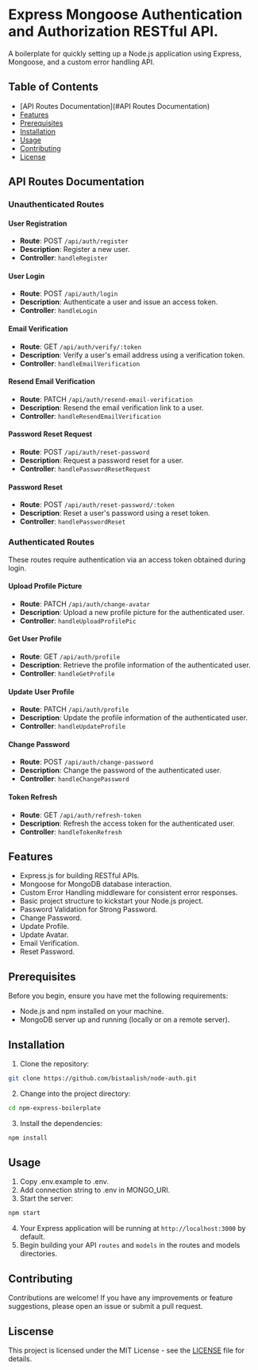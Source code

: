 # Express Mongoose Authentication and Authorization RESTful API.

A boilerplate for quickly setting up a Node.js application using Express, Mongoose, and a custom error handling API.

## Table of Contents
- [API Routes Documentation](#API Routes Documentation)
- [Features](#features)
- [Prerequisites](#prerequisites)
- [Installation](#installation)
- [Usage](#usage)
- [Contributing](#contributing)
- [License](#license)


## API Routes Documentation

### Unauthenticated Routes

#### User Registration

- **Route**: POST `/api/auth/register`
- **Description**: Register a new user.
- **Controller**: `handleRegister`

#### User Login

- **Route**: POST `/api/auth/login`
- **Description**: Authenticate a user and issue an access token.
- **Controller**: `handleLogin`

#### Email Verification

- **Route**: GET `/api/auth/verify/:token`
- **Description**: Verify a user's email address using a verification token.
- **Controller**: `handleEmailVerification`

#### Resend Email Verification

- **Route**: PATCH `/api/auth/resend-email-verification`
- **Description**: Resend the email verification link to a user.
- **Controller**: `handleResendEmailVerification`

#### Password Reset Request

- **Route**: POST `/api/auth/reset-password`
- **Description**: Request a password reset for a user.
- **Controller**: `handlePasswordResetRequest`

#### Password Reset

- **Route**: POST `/api/auth/reset-password/:token`
- **Description**: Reset a user's password using a reset token.
- **Controller**: `handlePasswordReset`

### Authenticated Routes
These routes require authentication via an access token obtained during login.

#### Upload Profile Picture

- **Route**: PATCH `/api/auth/change-avatar`
- **Description**: Upload a new profile picture for the authenticated user.
- **Controller**: `handleUploadProfilePic`

#### Get User Profile

- **Route**: GET `/api/auth/profile`
- **Description**: Retrieve the profile information of the authenticated user.
- **Controller**: `handleGetProfile`

#### Update User Profile

- **Route**: PATCH `/api/auth/profile`
- **Description**: Update the profile information of the authenticated user.
- **Controller**: `handleUpdateProfile`

#### Change Password

- **Route**: POST `/api/auth/change-password`
- **Description**: Change the password of the authenticated user.
- **Controller**: `handleChangePassword`

#### Token Refresh

- **Route**: GET `/api/auth/refresh-token`
- **Description**: Refresh the access token for the authenticated user.
- **Controller**: `handleTokenRefresh`



## Features

- Express.js for building RESTful APIs.
- Mongoose for MongoDB database interaction.
- Custom Error Handling middleware for consistent error responses.
- Basic project structure to kickstart your Node.js project.
- Password Validation for Strong Password.
- Change Password.
- Update Profile.
- Update Avatar.
- Email Verification.
- Reset Password.

## Prerequisites

Before you begin, ensure you have met the following requirements:

- Node.js and npm installed on your machine.
- MongoDB server up and running (locally or on a remote server).

## Installation

1. Clone the repository:

```bash
git clone https://github.com/bistaalish/node-auth.git
```

2. Change into the project directory:

```bash
cd npm-express-boilerplate
```

3. Install the dependencies:

```bash
npm install
```
  
## Usage

1. Copy .env.example to .env.
2. Add connection string to .env in MONGO_URI.
3. Start the server:

```bash
npm start
```
4. Your Express application will be running at `http://localhost:3000` by default.
5. Begin building your API `routes` and `models` in the routes and models directories.

## Contributing
Contributions are welcome! If you have any improvements or feature suggestions, please open an issue or submit a pull request.

## Liscense
This project is licensed under the MIT License - see the [LICENSE]() file for details.
